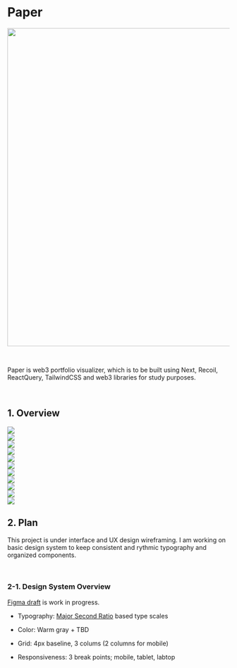 # Paper

<p align="center">
      <img src="./docs/logo_overview.jpg" width="720" />
</p>

<br />

Paper is web3 portfolio visualizer, which is to be built using Next, Recoil, ReactQuery, TailwindCSS and web3 libraries for study purposes.

<br />

## 1. Overview

<img src="./docs/overview.jpg" />
<br />
<img src="./docs/overview2.jpg" />
<br />
<img src="./docs/overview3.jpg" />
<br />
<img src="./docs/overview5.jpg" />
<br />
<img src="./docs/overview6.jpg" />
<br />
<img src="./docs/overview7.jpg" />
<br />
<img src="./docs/overview8.jpg" />
<br />
<img src="./docs/overview9.jpg" />
<br />
<img src="./docs/overview91.jpg" />
<br />
<img src="./docs/overview92.jpg" />
<br />
<img src="./docs/overview93.jpg" />
<br />

## 2. Plan

This project is under interface and UX design wireframing. I am working on basic design system to keep consistent and rythmic typography and organized components.

<br />

### 2-1. Design System Overview

[Figma draft](https://www.figma.com/file/MOkJ3REJI1movw8thd1q7H/PAPER---Web3-Portfolio-Visualizer?node-id=95%3A29298&t=zmYK4fvwkTFkVLkV-1) is work in progress.

- Typography: [Major Second Ratio](https://en.wikipedia.org/wiki/Major_second#Epogdoon) based type scales

- Color: Warm gray + TBD

- Grid: 4px baseline, 3 colums (2 columns for mobile)

- Responsiveness: 3 break points; mobile, tablet, labtop

<br />
